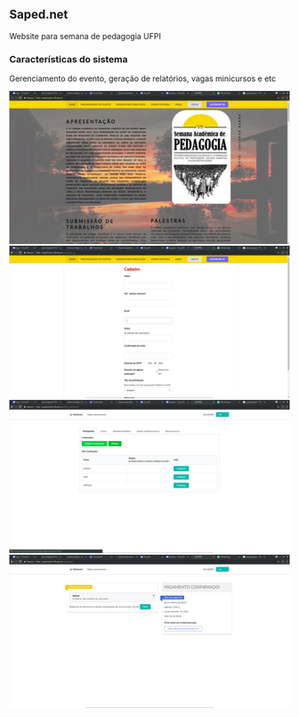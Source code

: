 ## Saped.net
Website para semana de pedagogia UFPI

### Características do sistema
Gerenciamento do evento, geração de relatórios, vagas minicursos e etc


![](saped.png)
![](saped-cad.png)
![](saped-admin.png)
![](saped-dashboard.png)
